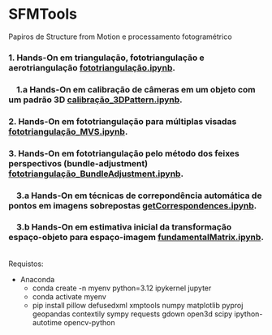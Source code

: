 # SFMTools
Papiros de Structure from Motion e processamento fotogramétrico

### 1. Hands-On em triangulação, fototriangulação e aerotriangulação [fototriangulação.ipynb](https://github.com/HumbertoDiego/SFMTools/blob/main/fototriangulação.ipynb).
### &nbsp; &nbsp; 1.a Hands-On em calibração de câmeras em um objeto com um padrão 3D [calibração_3DPattern.ipynb](https://github.com/HumbertoDiego/SFMTools/blob/main/calibração_3DPattern.ipynb).
### 2. Hands-On em fototriangulação para múltiplas visadas [fototriangulação_MVS.ipynb](https://github.com/HumbertoDiego/SFMTools/blob/main/fototriangulação_MVS.ipynb).
### 3. Hands-On em fototriangulação pelo método dos feixes perspectivos (bundle-adjustment) [fototriangulação_BundleAdjustment.ipynb](https://github.com/HumbertoDiego/SFMTools/blob/main/fototriangulação_BundleAdjustment.ipynb).
### &nbsp; &nbsp; 3.a Hands-On em técnicas de correpondência automática de pontos em imagens sobrepostas [getCorrespondences.ipynb](https://github.com/HumbertoDiego/SFMTools/blob/main/getCorrespondences.ipynb).
### &nbsp; &nbsp; 3.b Hands-On em estimativa inicial da transformação espaço-objeto para espaço-imagem [fundamentalMatrix.ipynb](https://github.com/HumbertoDiego/SFMTools/blob/main/fundamentalMatrix.ipynb).
<br>
Requistos:

- Anaconda
    - conda create -n myenv python=3.12 ipykernel jupyter
    - conda activate myenv
    - pip install pillow defusedxml xmptools numpy matplotlib pyproj geopandas contextily sympy requests gdown open3d scipy ipython-autotime opencv-python

   
<!-- 
git init
git remote add origin https://github.com/HumbertoDiego/SFMTools
git pull origin main
# Do and push changes:
git add * ; git commit -m "general updates"; git push -u origin main
#Pull changes
git pull origin main 
 -->
